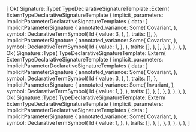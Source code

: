 [
    Ok(
        Signature::Type(
            TypeDeclarativeSignatureTemplate::Extern(
                ExternTypeDeclarativeSignatureTemplate {
                    implicit_parameters: ImplicitParameterDeclarativeSignatureTemplates {
                        data: [
                            ImplicitParameterSignature {
                                annotated_variance: Some(
                                    Covariant,
                                ),
                                symbol: DeclarativeTermSymbol(
                                    Id {
                                        value: 3,
                                    },
                                ),
                                traits: [],
                            },
                            ImplicitParameterSignature {
                                annotated_variance: Some(
                                    Covariant,
                                ),
                                symbol: DeclarativeTermSymbol(
                                    Id {
                                        value: 1,
                                    },
                                ),
                                traits: [],
                            },
                        ],
                    },
                },
            ),
        ),
    ),
    Ok(
        Signature::Type(
            TypeDeclarativeSignatureTemplate::Extern(
                ExternTypeDeclarativeSignatureTemplate {
                    implicit_parameters: ImplicitParameterDeclarativeSignatureTemplates {
                        data: [
                            ImplicitParameterSignature {
                                annotated_variance: Some(
                                    Covariant,
                                ),
                                symbol: DeclarativeTermSymbol(
                                    Id {
                                        value: 3,
                                    },
                                ),
                                traits: [],
                            },
                            ImplicitParameterSignature {
                                annotated_variance: Some(
                                    Invariant,
                                ),
                                symbol: DeclarativeTermSymbol(
                                    Id {
                                        value: 1,
                                    },
                                ),
                                traits: [],
                            },
                        ],
                    },
                },
            ),
        ),
    ),
    Ok(
        Signature::Type(
            TypeDeclarativeSignatureTemplate::Extern(
                ExternTypeDeclarativeSignatureTemplate {
                    implicit_parameters: ImplicitParameterDeclarativeSignatureTemplates {
                        data: [
                            ImplicitParameterSignature {
                                annotated_variance: Some(
                                    Covariant,
                                ),
                                symbol: DeclarativeTermSymbol(
                                    Id {
                                        value: 1,
                                    },
                                ),
                                traits: [],
                            },
                        ],
                    },
                },
            ),
        ),
    ),
]
